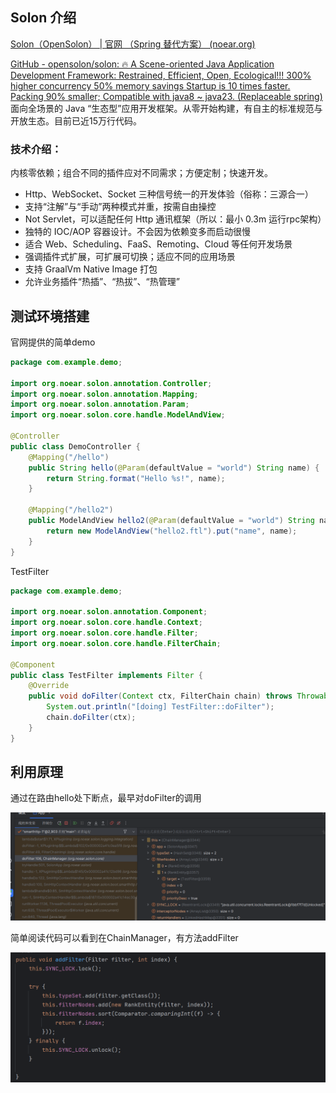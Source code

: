 ## Solon 介绍

[Solon（OpenSolon） | 官网 （Spring 替代方案） (noear.org)](https://solon.noear.org/)

[GitHub - opensolon/solon: 🔥 A Scene-oriented Java Application Development Framework: Restrained, Efficient, Open, Ecological!!! 300% higher concurrency 50% memory savings Startup is 10 times faster. Packing 90% smaller; Compatible with java8 ~ java23. (Replaceable spring)](https://github.com/opensolon/solon)
面向全场景的 Java “生态型”应用开发框架。从零开始构建，有自主的标准规范与开放生态。目前已近15万行代码。
### 技术介绍：

内核零依赖；组合不同的插件应对不同需求；方便定制；快速开发。

- Http、WebSocket、Socket 三种信号统一的开发体验（俗称：三源合一）
- 支持“注解”与“手动”两种模式并重，按需自由操控
- Not Servlet，可以适配任何 Http 通讯框架（所以：最小 0.3m 运行rpc架构）
- 独特的 IOC/AOP 容器设计。不会因为依赖变多而启动很慢
- 适合 Web、Scheduling、FaaS、Remoting、Cloud 等任何开发场景
- 强调插件式扩展，可扩展可切换；适应不同的应用场景
- 支持 GraalVm Native Image 打包
- 允许业务插件“热插”、“热拔”、“热管理”

## 测试环境搭建
官网提供的简单demo
```JAVA
package com.example.demo;  
  
import org.noear.solon.annotation.Controller;  
import org.noear.solon.annotation.Mapping;  
import org.noear.solon.annotation.Param;  
import org.noear.solon.core.handle.ModelAndView;  
  
@Controller  
public class DemoController {  
    @Mapping("/hello")  
    public String hello(@Param(defaultValue = "world") String name) {  
        return String.format("Hello %s!", name);  
    }  
      
    @Mapping("/hello2")  
    public ModelAndView hello2(@Param(defaultValue = "world") String name) {  
        return new ModelAndView("hello2.ftl").put("name", name);  
    }  
}
```

TestFilter

```JAVA
package com.example.demo;  
  
import org.noear.solon.annotation.Component;  
import org.noear.solon.core.handle.Context;  
import org.noear.solon.core.handle.Filter;  
import org.noear.solon.core.handle.FilterChain;  
  
@Component  
public class TestFilter implements Filter {  
    @Override  
    public void doFilter(Context ctx, FilterChain chain) throws Throwable {  
        System.out.println("[doing] TestFilter::doFilter");  
        chain.doFilter(ctx);  
    }  
}
```

## 利用原理
通过在路由hello处下断点，最早对doFilter的调用

![](attachments/Pasted%20image%2020241205214416.png)

简单阅读代码可以看到在ChainManager，有方法addFilter

![](attachments/Pasted%20image%2020241205214846.png)

